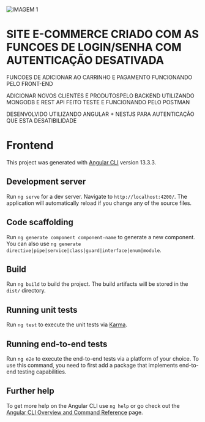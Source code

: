 ![IMAGEM 1](https://user-images.githubusercontent.com/94292993/174487658-8567f28f-f965-4921-8fba-738f1b4de57a.png)
# SITE E-COMMERCE CRIADO COM AS FUNCOES DE LOGIN/SENHA COM AUTENTICAÇÃO DESATIVADA

 FUNCOES DE ADICIONAR AO CARRINHO E PAGAMENTO FUNCIONANDO PELO FRONT-END

 ADICIONAR NOVOS CLIENTES E PRODUTOSPELO BACKEND UTILIZANDO MONGODB  E REST API FEITO TESTE E FUNCIONANDO PELO POSTMAN

 DESENVOLVIDO UTILIZANDO ANGULAR + NESTJS PARA AUTENTICAÇÃO QUE ESTA DESATIBILIDADE

# Frontend

This project was generated with [Angular CLI](https://github.com/angular/angular-cli) version 13.3.3.

## Development server

Run `ng serve` for a dev server. Navigate to `http://localhost:4200/`. The application will automatically reload if you change any of the source files.

## Code scaffolding

Run `ng generate component component-name` to generate a new component. You can also use `ng generate directive|pipe|service|class|guard|interface|enum|module`.

## Build

Run `ng build` to build the project. The build artifacts will be stored in the `dist/` directory.

## Running unit tests

Run `ng test` to execute the unit tests via [Karma](https://karma-runner.github.io).

## Running end-to-end tests

Run `ng e2e` to execute the end-to-end tests via a platform of your choice. To use this command, you need to first add a package that implements end-to-end testing capabilities.

## Further help

To get more help on the Angular CLI use `ng help` or go check out the [Angular CLI Overview and Command Reference](https://angular.io/cli) page.
